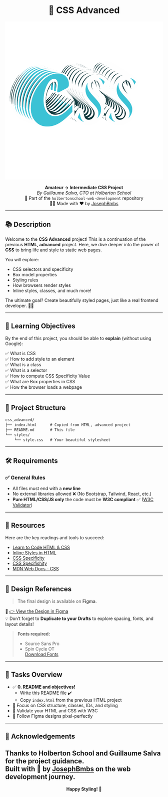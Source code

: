 <p align="center">
  <h1 align="center">🎨 CSS Advanced</h1>
</p>

<p align="center">
  <img src="cssgif.gif" alt="CSS Banner">
</p>

<p align="center">
  <b>Amateur → Intermediate CSS Project</b><br>
  <i>By Guillaume Salva, CTO at Holberton School</i><br>
  📁 Part of the <code>holbertonschool-web-development</code> repository  
  <br>
  👨‍💻 Made with ❤️ by <a href="https://github.com/JosephBmbs">JosephBmbs</a>
</p>

---

## 📚 Description

Welcome to the **CSS Advanced** project! This is a continuation of the previous **HTML, advanced** project. Here, we dive deeper into the power of **CSS** to bring life and style to static web pages.

You will explore:
- CSS selectors and specificity
- Box model properties
- Styling rules
- How browsers render styles
- Inline styles, classes, and much more!

The ultimate goal? Create beautifully styled pages, just like a real frontend developer. 🧑‍🎨

---

## 🎯 Learning Objectives

By the end of this project, you should be able to **explain** (without using Google):

✅ What is CSS  
✅ How to add style to an element  
✅ What is a class  
✅ What is a selector  
✅ How to compute CSS Specificity Value  
✅ What are Box properties in CSS  
✅ How the browser loads a webpage  

---

## 📂 Project Structure

```
css_advanced/
├── index.html      # Copied from HTML, advanced project
├── README.md       # This file
└── styles/
    └── style.css   # Your beautiful stylesheet
```

---

## 🛠️ Requirements

### ✅ General Rules

- All files must end with a **new line**
- No external libraries allowed ❌ (No Bootstrap, Tailwind, React, etc.)
- **Pure HTML/CSS/JS only**
the code must be **W3C compliant** ✅ ([W3C Validator](https://validator.w3.org/))

---

## 🧠 Resources

Here are the key readings and tools to succeed:

- [Learn to Code HTML & CSS](https://learn.shayhowe.com/html-css/)
- [Inline Styles in HTML](https://www.w3schools.com/html/html_styles.asp)
- [CSS Specificity](https://developer.mozilla.org/en-US/docs/Web/CSS/Specificity)
- [CSS Specifishity](https://specifishity.com/)
- [MDN Web Docs - CSS](https://developer.mozilla.org/en-US/docs/Web/CSS)

---

## 🎨 Design References

> The final design is available on **Figma**.

📌 [👉 View the Design in Figma](https://www.figma.com/design/XrEAsu1vQj5fhVaNG38d2W/Homepage?node-id=0-1&t=tUdVBtWf0qDGfCdb-1)  
💡 Don’t forget to **Duplicate to your Drafts** to explore spacing, fonts, and layout details!

> **Fonts required:**
> - Source Sans Pro
> - Spin Cycle OT  
> [Download Fonts](https://fonts.google.com/specimen/Source+Sans+Pro)

---

## 📌 Tasks Overview

- ✅ **0. README and objectives!**
    - Write this README file ✔️
    - Copy `index.html` from the previous HTML project
- 🎯 Focus on CSS structure, classes, IDs, and styling
- 🧪 Validate your HTML and CSS with W3C
- 📸 Follow Figma designs pixel-perfectly

---

## 🤝 Acknowledgements

Thanks to **Holberton School** and **Guillaume Salva** for the project guidance.  
Built with 💙 by [JosephBmbs](https://github.com/JosephBmbs) on the web development journey.
---

<p align="center"><b>Happy Styling! 🎨</b></p>
